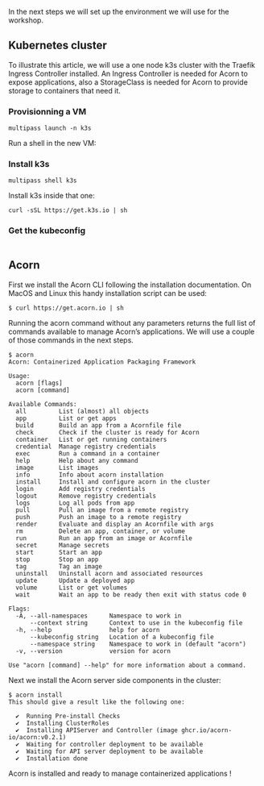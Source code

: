 In the next steps we will set up the environment we will use for the workshop.

## Kubernetes cluster

To illustrate this article, we will use a one node k3s cluster with the Traefik Ingress Controller installed. An Ingress Controller is needed for Acorn to expose applications, also a StorageClass is needed for Acorn to provide storage to containers that need it.

### Provisionning a VM

```
multipass launch -n k3s
```

Run a shell in the new VM:

### Install k3s

```
multipass shell k3s
```

Install k3s inside that one:

```
curl -sSL https://get.k3s.io | sh
```

### Get the kubeconfig

```
```


## Acorn

First we install the Acorn CLI following the installation documentation. On MacOS and Linux this handy installation script can be used:

```
$ curl https://get.acorn.io | sh
```

Running the acorn command without any parameters returns the full list of commands available to manage Acorn’s applications. We will use a couple of those commands in the next steps.

```
$ acorn
Acorn: Containerized Application Packaging Framework

Usage:
  acorn [flags]
  acorn [command]

Available Commands:
  all         List (almost) all objects
  app         List or get apps
  build       Build an app from a Acornfile file
  check       Check if the cluster is ready for Acorn
  container   List or get running containers
  credential  Manage registry credentials
  exec        Run a command in a container
  help        Help about any command
  image       List images
  info        Info about acorn installation
  install     Install and configure acorn in the cluster
  login       Add registry credentials
  logout      Remove registry credentials
  logs        Log all pods from app
  pull        Pull an image from a remote registry
  push        Push an image to a remote registry
  render      Evaluate and display an Acornfile with args
  rm          Delete an app, container, or volume
  run         Run an app from an image or Acornfile
  secret      Manage secrets
  start       Start an app
  stop        Stop an app
  tag         Tag an image
  uninstall   Uninstall acorn and associated resources
  update      Update a deployed app
  volume      List or get volumes
  wait        Wait an app to be ready then exit with status code 0

Flags:
  -A, --all-namespaces      Namespace to work in
      --context string      Context to use in the kubeconfig file
  -h, --help                help for acorn
      --kubeconfig string   Location of a kubeconfig file
      --namespace string    Namespace to work in (default "acorn")
  -v, --version             version for acorn

Use "acorn [command] --help" for more information about a command.
```

Next we install the Acorn server side components in the cluster:

```
$ acorn install
This should give a result like the following one:

  ✔  Running Pre-install Checks
  ✔  Installing ClusterRoles
  ✔  Installing APIServer and Controller (image ghcr.io/acorn-io/acorn:v0.2.1)
  ✔  Waiting for controller deployment to be available
  ✔  Waiting for API server deployment to be available
  ✔  Installation done
````

Acorn is installed and ready to manage containerized applications !

